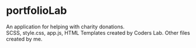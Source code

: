 # portfolioLab
An application for helping with charity donations. <br>
SCSS, style.css, app.js, HTML Templates created by Coders Lab. Other files created by me.
